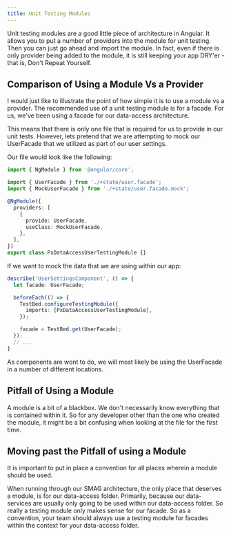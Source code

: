 ```yaml
---
title: Unit Testing Modules
---
```


Unit testing modules are a good little piece of architecture in Angular.
It allows you to put a number of providers into the module for unit
testing. Then you can just go ahead and import the module. In fact, even
if there is only provider being added to the module, it is still keeping
your app DRY'er - that is, Don't Repeat Yourself.

## Comparison of Using a Module Vs a Provider ##

I would just like to illustrate the point of how simple it is to use a
module vs a provider. The recommended use of a unit testing module is
for a facade. For us, we've been using a facade for our data-access
architecture.

This means that there is only one file that is required for us to
provide in our unit tests. However, lets pretend that we are attempting
to mock our UserFacade that we utilized as part of our user settings.

Our file would look like the following:

```typescript
import { NgModule } from '@angular/core';

import { UserFacade } from './+state/user.facade';
import { MockUserFacade } from './+state/user.facade.mock';

@NgModule({
  providers: [
    {
      provide: UserFacade,
      useClass: MockUserFacade,
    },
  ],
})
export class PxDataAccessUserTestingModule {}
```

If we want to mock the data that we are using within our app:

```typescript
describe('UserSettingsComponent', () => {
  let facade: UserFacade;

  beforeEach(() => {
    TestBed.configureTestingModule({
      imports: [PxDataAccessUserTestingModule],
    });

    facade = TestBed.get(UserFacade);
  });
  // ...
}
```

As components are wont to do, we will most likely be using the
UserFacade in a number of different locations.

## Pitfall of Using a Module ##

A module is a bit of a blackbox. We don't necessarily know everything
that is contained within it. So for any developer other than the one who
created the module, it might be a bit confusing when looking at the file
for the first time.

## Moving past the Pitfall of using a Module ##

It is important to put in place a convention for all places wherein a
module should be used.

When running through our SMAG architecture, the only place that deserves
a module, is for our data-access folder. Primarily, because our
data-services are usually only going to be used within our data-access
folder. So really a testing module only makes sense for our facade. So
as a convention, your team should always use a testing module for
facades within the context for your data-access folder.
